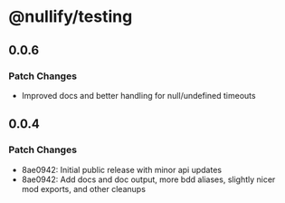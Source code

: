 # @nullify/testing

## 0.0.6

### Patch Changes

- Improved docs and better handling for null/undefined timeouts

## 0.0.4

### Patch Changes

- 8ae0942: Initial public release with minor api updates
- 8ae0942: Add docs and doc output, more bdd aliases, slightly nicer mod exports, and other cleanups

